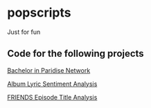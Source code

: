 # popscripts
Just for fun


## Code for the following projects

[Bachelor in Paridise Network](https://reddit.com/r/dataisbeautiful/comments/9f2wyy/evolving_network_of_relationships_on_the_reality/)

[Album Lyric Sentiment Analysis](https://twitter.com/AnastasiaMLucas/status/985167435614564360?s=20)

[FRIENDS Episode Title Analysis](https://twitter.com/AnastasiaMLucas/status/1179155314060320770?s=20)
